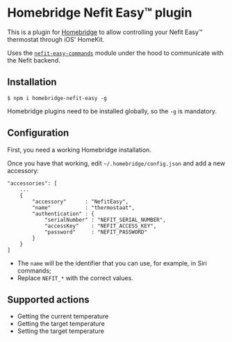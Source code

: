 # Homebridge Nefit Easy™ plugin

This is a plugin for [Homebridge](https://github.com/nfarina/homebridge) to allow controlling your Nefit Easy™ thermostat through iOS' HomeKit.

Uses the [`nefit-easy-commands`](https://github.com/robertklep/nefit-easy-commands) module under the hood to communicate with the Nefit backend.

## Installation

```
$ npm i homebridge-nefit-easy -g
```

Homebridge plugins need to be installed globally, so the `-g` is mandatory.

## Configuration

First, you need a working Homebridge installation.

Once you have that working, edit `~/.homebridge/config.json` and add a new accessory:

```
"accessories": [
    ...
    {
        "accessory"      : "NefitEasy",
        "name"           : "thermostaat",
        "authentication" : {
            "serialNumber" : "NEFIT_SERIAL_NUMBER",
            "accessKey"    : "NEFIT_ACCESS_KEY",
            "password"     : "NEFIT_PASSWORD"
        }
    }
]
```

* The `name` will be the identifier that you can use, for example, in Siri commands;
* Replace `NEFIT_*` with the correct values.

## Supported actions

* Getting the current temperature
* Getting the target temperature
* Setting the target temperature
